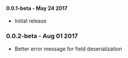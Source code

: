 #### 0.0.1-beta - May 24 2017
* Initial release

### 0.0.2-beta - Aug 01 2017
* Better error message for field deserialization